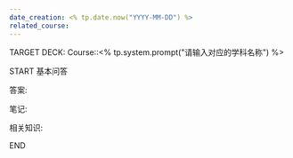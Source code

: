 ```yaml
---
date_creation: <% tp.date.now("YYYY-MM-DD") %>
related_course:
---
```

TARGET DECK: Course::<% tp.system.prompt("请输入对应的学科名称") %>

START
基本问答

答案:

笔记:

相关知识:

END